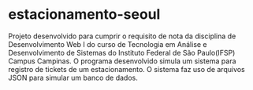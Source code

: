 # estacionamento-seoul
Projeto desenvolvido para cumprir o requisito de nota da disciplina de Desenvolvimento Web I do curso de Tecnologia em Análise e Desenvolvimento de Sistemas do Instituto Federal de São Paulo(IFSP) Campus Campinas.
O programa desenvolvido simula um sistema para registro de tickets de um estacionamento. O sistema faz uso de arquivos JSON para simular um banco de dados.
